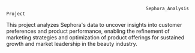 
                                                        Sephora_Analysis Project
This project analyzes Sephora's data to uncover insights into customer preferences and product performance, enabling the refinement of marketing strategies and optimization of product offerings for sustained growth and market leadership in the beauty industry.
